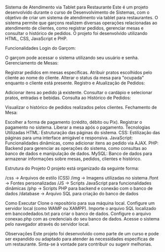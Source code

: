 Sistema de Atendimento via Tablet para Restaurante
Este é um projeto desenvolvido durante o curso de Desenvolvimento de Sistemas, com o objetivo de criar um sistema de atendimento via tablet para restaurantes. O sistema permite que garçons realizem diversas operações relacionadas ao atendimento de clientes, como registrar pedidos, gerenciar mesas e consultar o histórico de pedidos. O projeto foi desenvolvido utilizando HTML, CSS, JavaScript e PHP.

Funcionalidades
Login do Garçom:

O garçom pode acessar o sistema utilizando seu usuário e senha.
Gerenciamento de Mesas:

Registrar pedidos em mesas específicas.
Atribuir pratos escolhidos pelo cliente ao nome do cliente.
Alterar o status da mesa para "ocupada" enquanto o cliente está presente.
Registro e Atualização de Pedidos:

Adicionar itens ao pedido já existente.
Consultar o cardápio e selecionar pratos, entradas e bebidas.
Consulta ao Histórico de Pedidos:

Visualizar o histórico de pedidos realizados pelos clientes.
Fechamento de Mesa:

Escolher a forma de pagamento (crédito, débito ou Pix).
Registrar o pagamento no sistema.
Liberar a mesa após o pagamento.
Tecnologias Utilizadas
HTML: Estruturação das páginas do sistema.
CSS: Estilização das páginas para uma interface amigável e responsiva.
JavaScript: Funcionalidades dinâmicas, como adicionar itens ao pedido via AJAX.
PHP: Backend para gerenciar as operações do sistema, como consultas ao banco de dados e manipulação de dados.
MySQL: Banco de dados para armazenar informações sobre mesas, pedidos, clientes e histórico.

Estrutura do Projeto
O projeto está organizado da seguinte forma:

/css          -> Arquivos de estilo (CSS)
/img          -> Imagens utilizadas no sistema
/font         -> Fontes personalizadas
/JS           -> Scripts JavaScript para funcionalidades dinâmicas
/php          -> Scripts PHP para backend e conexão com o banco de dados
/database     -> Arquivo SQL para criação do banco de dados

Como Executar
Clone o repositório para sua máquina local.
Configure um servidor local (como WAMP ou XAMPP).
Importe o arquivo SQL localizado em bancodedados.txt para criar o banco de dados.
Configure o arquivo conexao.php com as credenciais do seu banco de dados.
Acesse o sistema pelo navegador através do servidor local.

Observações
Este projeto foi desenvolvido como parte de um curso e pode ser expandido ou adaptado para atender às necessidades específicas de um restaurante. Sinta-se à vontade para contribuir ou sugerir melhorias.
